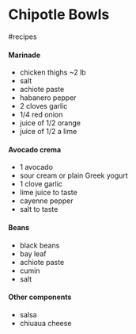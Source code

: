 # Chipotle  Bowls

#recipes 

#### Marinade

- chicken thighs ~2 lb
- salt
- achiote paste
- habanero pepper
- 2 cloves garlic
- 1/4 red onion
- juice of 1/2 orange
- juice of 1/2 a lime

#### Avocado crema    

- 1 avocado
- sour cream or plain Greek yogurt
- 1 clove garlic
- lime juice to taste
- cayenne pepper
- salt to taste

#### Beans

- black beans
- bay leaf
- achiote paste
- cumin
- salt

#### Other components

- salsa
- chiuaua cheese